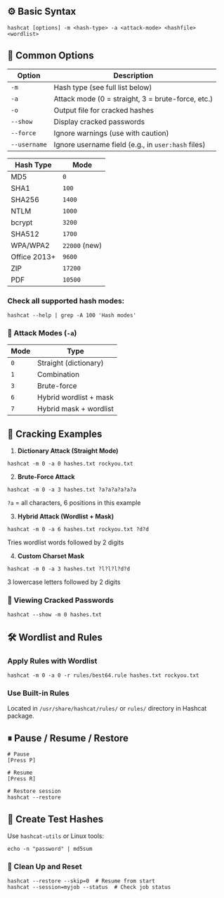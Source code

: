 ## ⚙️ Basic Syntax
```
hashcat [options] -m <hash-type> -a <attack-mode> <hashfile> <wordlist>
```

## 🧪 Common Options

|Option|Description|
|---|---|
|`-m`|Hash type (see full list below)|
|`-a`|Attack mode (0 = straight, 3 = brute-force, etc.)|
|`-o`|Output file for cracked hashes|
|`--show`|Display cracked passwords|
|`--force`|Ignore warnings (use with caution)|
|`--username`|Ignore username field (e.g., in `user:hash` files)|## 🔢 Hash Type Examples (`-m`)

|Hash Type|Mode|
|---|---|
|MD5|`0`|
|SHA1|`100`|
|SHA256|`1400`|
|NTLM|`1000`|
|bcrypt|`3200`|
|SHA512|`1700`|
|WPA/WPA2|`22000` (new)|
|Office 2013+|`9600`|
|ZIP|`17200`|
|PDF|`10500`|
### Check all supported hash modes:
```
hashcat --help | grep -A 100 'Hash modes'
```

### 🎯 Attack Modes (`-a`)

|Mode|Type|
|---|---|
|`0`|Straight (dictionary)|
|`1`|Combination|
|`3`|Brute-force|
|`6`|Hybrid wordlist + mask|
|`7`|Hybrid mask + wordlist|
## 🚀 Cracking Examples

1. **Dictionary Attack (Straight Mode)**
```
hashcat -m 0 -a 0 hashes.txt rockyou.txt
```

2. **Brute-Force Attack**
```
hashcat -m 0 -a 3 hashes.txt ?a?a?a?a?a?a
```
`?a` = all characters, 6 positions in this example

3. **Hybrid Attack (Wordlist + Mask)**
```
hashcat -m 0 -a 6 hashes.txt rockyou.txt ?d?d
```
Tries wordlist words followed by 2 digits

4. **Custom Charset Mask**
```
hashcat -m 0 -a 3 hashes.txt ?l?l?l?d?d
```
3 lowercase letters followed by 2 digits

### 📄 Viewing Cracked Passwords
```
hashcat --show -m 0 hashes.txt
```

## 🛠 Wordlist and Rules

### Apply Rules with Wordlist
```
hashcat -m 0 -a 0 -r rules/best64.rule hashes.txt rockyou.txt
```

### Use Built-in Rules

Located in `/usr/share/hashcat/rules/` or `rules/` directory in Hashcat package.

## ⏸ Pause / Resume / Restore
```
# Pause
[Press P]

# Resume
[Press R]

# Restore session
hashcat --restore
```

## 🔐 Create Test Hashes

Use `hashcat-utils` or Linux tools:
```
echo -n "password" | md5sum
```

### 🧹 Clean Up and Reset
```
hashcat --restore --skip=0  # Resume from start
hashcat --session=myjob --status  # Check job status
```






























